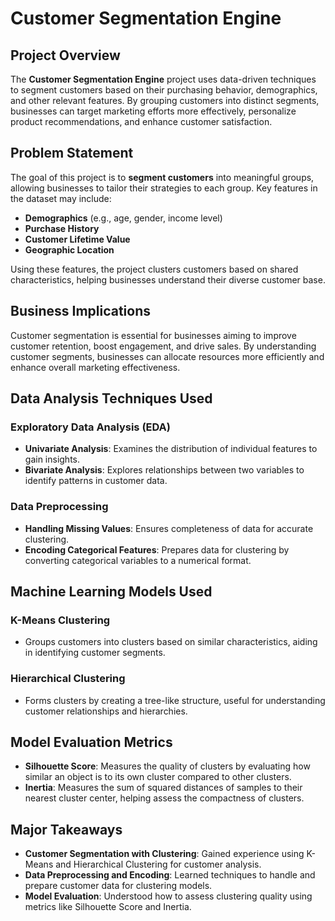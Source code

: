 # Customer Segmentation Engine

## Project Overview

The **Customer Segmentation Engine** project uses data-driven techniques to segment customers based on their purchasing behavior, demographics, and other relevant features. By grouping customers into distinct segments, businesses can target marketing efforts more effectively, personalize product recommendations, and enhance customer satisfaction.

## Problem Statement

The goal of this project is to **segment customers** into meaningful groups, allowing businesses to tailor their strategies to each group. Key features in the dataset may include:

- **Demographics** (e.g., age, gender, income level)
- **Purchase History**
- **Customer Lifetime Value**
- **Geographic Location**

Using these features, the project clusters customers based on shared characteristics, helping businesses understand their diverse customer base.

## Business Implications

Customer segmentation is essential for businesses aiming to improve customer retention, boost engagement, and drive sales. By understanding customer segments, businesses can allocate resources more efficiently and enhance overall marketing effectiveness.

## Data Analysis Techniques Used

### Exploratory Data Analysis (EDA)

- **Univariate Analysis**: Examines the distribution of individual features to gain insights.
- **Bivariate Analysis**: Explores relationships between two variables to identify patterns in customer data.

### Data Preprocessing

- **Handling Missing Values**: Ensures completeness of data for accurate clustering.
- **Encoding Categorical Features**: Prepares data for clustering by converting categorical variables to a numerical format.

## Machine Learning Models Used

### K-Means Clustering

- Groups customers into clusters based on similar characteristics, aiding in identifying customer segments.

### Hierarchical Clustering

- Forms clusters by creating a tree-like structure, useful for understanding customer relationships and hierarchies.

## Model Evaluation Metrics

- **Silhouette Score**: Measures the quality of clusters by evaluating how similar an object is to its own cluster compared to other clusters.
- **Inertia**: Measures the sum of squared distances of samples to their nearest cluster center, helping assess the compactness of clusters.

## Major Takeaways

- **Customer Segmentation with Clustering**: Gained experience using K-Means and Hierarchical Clustering for customer analysis.
- **Data Preprocessing and Encoding**: Learned techniques to handle and prepare customer data for clustering models.
- **Model Evaluation**: Understood how to assess clustering quality using metrics like Silhouette Score and Inertia.
